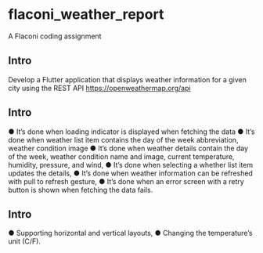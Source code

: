 # flaconi_weather_report

A Flaconi coding assignment

## Intro

Develop a Flutter application that displays weather information for a given city using 
the REST API https://openweathermap.org/api


## Intro

● It’s done when loading indicator is displayed when fetching the data
● It’s done when weather list item contains the day of the week abbreviation, weather condition 
image
● It’s done when weather details contain the day of the week, weather condition name and image, 
current temperature, humidity, pressure, and wind, 
● It’s done when selecting a whether list item updates the details, 
● It’s done when weather information can be refreshed with pull to refresh gesture, 
● It’s done when an error screen with a retry button is shown when fetching the data fails. 

## Intro

● Supporting horizontal and vertical layouts, 
● Changing the temperature’s unit (C/F).

